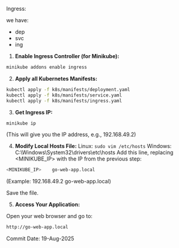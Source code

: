 

Ingress:

we have:
- dep
- svc
- ing


1. **Enable Ingress Controller (for Minikube):**

```bash
minikube addons enable ingress
```

2. **Apply all Kubernetes Manifests:**
```bash
kubectl apply -f k8s/manifests/deployment.yaml
kubectl apply -f k8s/manifests/service.yaml
kubectl apply -f k8s/manifests/ingress.yaml
```


3. **Get Ingress IP:**
```bash
minikube ip
```
(This will give you the IP address, e.g., 192.168.49.2)



4. **Modify Local Hosts File:**
Linux: `sudo vim /etc/hosts` 
Windows: C:\Windows\System32\drivers\etc\hosts
Add this line, replacing <MINIKUBE_IP> with the IP from the previous step:

```bash
<MINIKUBE_IP>    go-web-app.local
```
(Example: 192.168.49.2    go-web-app.local)

Save the file.


5. **Access Your Application:**

Open your web browser and go to:
```bash
http://go-web-app.local
```





















Commit Date: 19-Aug-2025
